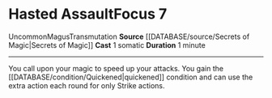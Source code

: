 ﻿---
actions: '[one-action]'
component:
- Somatic
duration: 1 minute
heighten_level: '7'
id: '1039'
level: '7'
name: Hasted Assault
rarity: Uncommon
school: Transmutation
source: '[[DATABASE/source/Secrets of Magic|Secrets of Magic]]'
trait:
- '[[DATABASE/trait/Magus|Magus]]'
- '[[DATABASE/trait/Transmutation|Transmutation]]'
- '[[DATABASE/trait/Uncommon|Uncommon]]'
type: Focus

---
# Hasted Assault<span class="item-type">Focus 7</span>

<span class="trait-uncommon item-trait">Uncommon</span><span class="item-trait">Magus</span><span class="item-trait">Transmutation</span>
**Source** [[DATABASE/source/Secrets of Magic|Secrets of Magic]] 
**Cast** <span class="action-icon">1</span> somatic
**Duration** 1 minute

---
You call upon your magic to speed up your attacks. You gain the [[DATABASE/condition/Quickened|quickened]] condition and can use the extra action each round for only Strike actions.